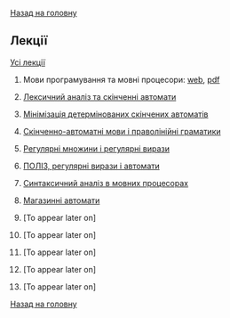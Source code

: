 [Назад на головну](../README.md)

## Лекції

[Усі лекції](all-lectures.md)

1. Мови програмування та мовні процесори: [web](lecture-01.md), [pdf](lecture-01.pdf)

2. [Лексичний аналіз та скінченні автомати](lecture-02.md)

3. [Мінімізація детермінованих скінчених автоматів](lecture-03.md)

4. [Скінченно-автоматні мови і праволінійні граматики](lecture-04.md)

5. [Регулярні множини і регулярні вирази](lecture-05.md)

6. [ПОЛІЗ, регулярні вирази і автомати](lecture-06.md)

7. [Синтаксичний аналіз в мовних процесорах](lecture-07.md)

8. [Магазинні автомати](lecture-08.md)

9. [To appear later on]

10. [To appear later on]

11. [To appear later on]

12. [To appear later on]

13. [To appear later on]

[Назад на головну](../README.md)